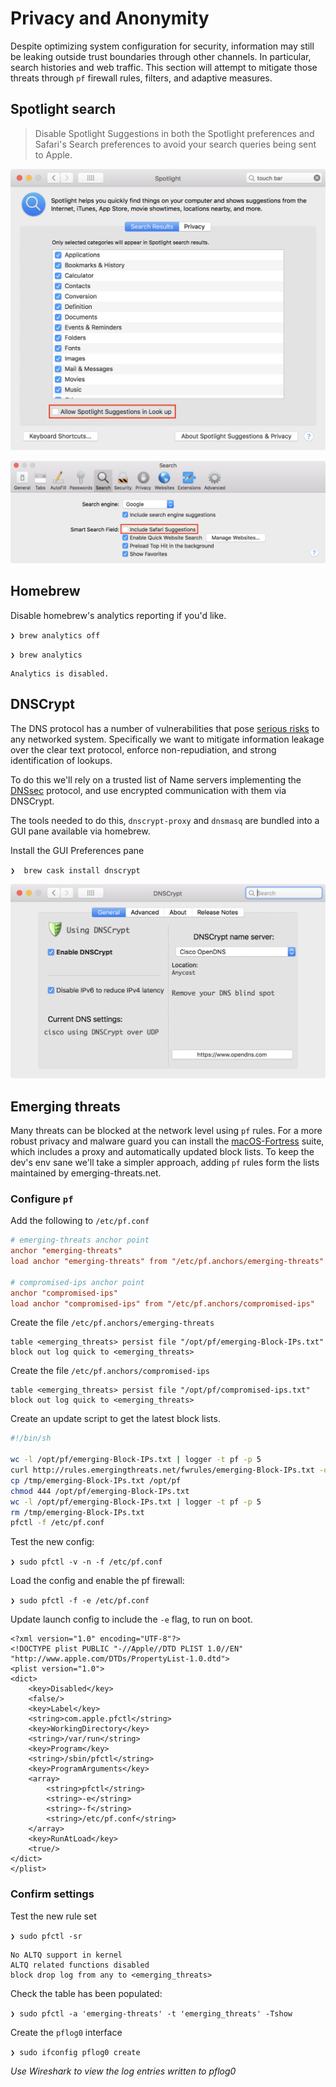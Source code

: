 Privacy and Anonymity
======================

Despite optimizing system configuration for security, information may still be leaking outside trust boundaries through other channels. In particular, search histories and web traffic. This section will attempt to mitigate those threats through `pf` firewall rules, filters, and adaptive measures.


Spotlight search
-----------------

> Disable Spotlight Suggestions in both the Spotlight preferences and Safari's Search preferences to avoid your search queries being sent to Apple.

![spotlight](images/spotlight.png)

![safari](images/safari-spotlight.png)


Homebrew
---------

Disable homebrew's analytics reporting if you'd like.

`❯ brew analytics off`

`❯ brew analytics`

```stdout
Analytics is disabled.
```


DNSCrypt
----------

The DNS protocol has a number of vulnerabilities that pose [serious risks](https://en.wikipedia.org/wiki/Domain_Name_System#Security_issues) to any networked system. Specifically we want to mitigate information leakage over the clear text protocol, enforce non-repudiation, and strong identification of lookups.

To do this we'll rely on a trusted list of Name servers implementing the [DNSsec](https://www.icann.org/resources/pages/dnssec-qaa-2014-01-29-en) protocol, and use encrypted communication with them via DNSCrypt. 

The tools needed to do this, `dnscrypt-proxy` and `dnsmasq` are bundled into a GUI pane available via homebrew.

Install the GUI Preferences pane

`❯  brew cask install dnscrypt`

![dnscrypt](images/dnscrypt.png)


Emerging threats
-----------------

Many threats can be blocked at the network level using `pf` rules. For a more robust privacy and malware guard you can install the [macOS-Fortress](https://github.com/essandess/macOS-Fortress) suite, which includes a proxy and automatically updated block lists. To keep the dev's env sane we'll take a simpler approach, adding `pf` rules form the lists maintained by emerging-threats.net.


### Configure `pf` ###

Add the following to `/etc/pf.conf`

```/etc/pf.conf
# emerging-threats anchor point
anchor "emerging-threats"
load anchor "emerging-threats" from "/etc/pf.anchors/emerging-threats"

# compromised-ips anchor point
anchor "compromised-ips"
load anchor "compromised-ips" from "/etc/pf.anchors/compromised-ips"
```

Create the file `/etc/pf.anchors/emerging-threats`

```/etc/pf.anchors/emerging-threats
table <emerging_threats> persist file "/opt/pf/emerging-Block-IPs.txt"
block out log quick to <emerging_threats>
```

Create the file `/etc/pf.anchors/compromised-ips`

```/etc/pf.anchors/compromised-ips
table <emerging_threats> persist file "/opt/pf/compromised-ips.txt"
block out log quick to <emerging_threats>
```

Create an update script to get the latest block lists.

```bash
#!/bin/sh

wc -l /opt/pf/emerging-Block-IPs.txt | logger -t pf -p 5
curl http://rules.emergingthreats.net/fwrules/emerging-Block-IPs.txt -o /tmp/emerging-Block-IPs.txt
cp /tmp/emerging-Block-IPs.txt /opt/pf
chmod 444 /opt/pf/emerging-Block-IPs.txt
wc -l /opt/pf/emerging-Block-IPs.txt | logger -t pf -p 5
rm /tmp/emerging-Block-IPs.txt
pfctl -f /etc/pf.conf
```

Test the new config:

`❯ sudo pfctl -v -n -f /etc/pf.conf`

Load the config and enable the pf firewall:

`❯ sudo pfctl -f -e /etc/pf.conf`

Update launch config to include the `-e` flag, to run on boot.

```plist
<?xml version="1.0" encoding="UTF-8"?>
<!DOCTYPE plist PUBLIC "-//Apple//DTD PLIST 1.0//EN" "http://www.apple.com/DTDs/PropertyList-1.0.dtd">
<plist version="1.0">
<dict>
    <key>Disabled</key>
    <false/>
    <key>Label</key>
    <string>com.apple.pfctl</string>
    <key>WorkingDirectory</key>
    <string>/var/run</string>
    <key>Program</key>
    <string>/sbin/pfctl</string>
    <key>ProgramArguments</key>
    <array>
        <string>pfctl</string>
        <string>-e</string>
        <string>-f</string>
        <string>/etc/pf.conf</string>
    </array>
    <key>RunAtLoad</key>
    <true/>
</dict>
</plist>
```

### Confirm settings ###

Test the new rule set

`❯ sudo pfctl -sr`

```stdout
No ALTQ support in kernel
ALTQ related functions disabled
block drop log from any to <emerging_threats>
```

Check the table has been populated:

`❯ sudo pfctl -a 'emerging-threats' -t 'emerging_threats' -Tshow`

Create the `pflog0` interface

`❯ sudo ifconfig pflog0 create`

*Use Wireshark to view the log entries written to pflog0*

